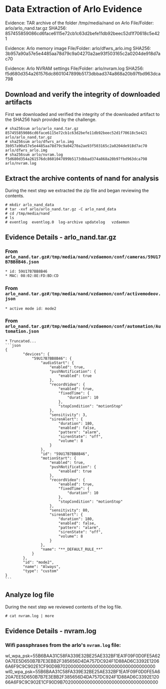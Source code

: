 # Data Extraction of Arlo Evidence
  Evidence: TAR archive of the folder /tmp/media/nand on Arlo
  File/Folder: arlo/arlo_nand.tar.gz
  SHA256: 857455859086cd6face6115e72cb1c63d2befe11db92beec52d1f70618c5e421
  
  Evidence: Arlo memory image
  File/Folder: arlo/dfwrs_arlo.img
  SHA256: 3b957a90a57e5e4485aa78d79c9a04270a2ae93f503165c2a0204de918d7ac70
  
  Evidence: Arlo NVRAM settings
  File/Folder: arlo/nvram.log
  SHA256: f5d680d354a261576dc8601047899b5173dbbad374a868a20b97fbd963dca798

## Download and verify the integrity of downloaded artifacts

First we downloaded and verified the integrity of the downloaded artifact to the SHA256 hash provided by the challenge.
```
# sha256sum arlo/arlo_nand.tar.gz
857455859086cd6face6115e72cb1c63d2befe11db92beec52d1f70618c5e421 arlo/arlo_nand.tar.gz
# sha256sum arlo/dfwrs_arlo.img
3b957a90a57e5e4485aa78d79c9a04270a2ae93f503165c2a0204de918d7ac70 arlo/dfwrs_arlo.img
# sha256sum arlo/nvram.log
f5d680d354a261576dc8601047899b5173dbbad374a868a20b97fbd963dca798 arlo/nvram.log
```

## Extract the archive contents of nand for analysis

During the next step we extracted the zip file and began reviewing the contents.

```
# mkdir arlo_nand_data
# tar -xvf arlo/arlo_nand.tar.gz -C arlo_nand_data
# cd /tmp/media/nand
# ls
# eventlog	eventlog.0	log-archive	updatelog	vzdaemon
```

## Evidence Details - arlo_nand.tar.gz
### From `arlo_nand.tar.gz#/tmp/media/nand/vzdaemon/conf/cameras/59U17B7BB8B46.json`
    * id: 59U17B7BB8B46
    * MAC: 08:02:8E:FD:BD:CD
### From `arlo_nand.tar.gz#/tmp/media/nand/vzdaemon/conf/activemodeov.json`
    * active mode id: mode2
### From `arlo_nand.tar.gz#/tmp/media/nand/vzdaemon/conf/automation/Automation.json`
    * Truncated...
    ```json
    {
            "devices": {
                "59U17B7BB8B46": {
                    "audioStart": {
                        "enabled": true,
                        "pushNotification": {
                            "enabled": true
                        },
                        "recordVideo": {
                            "enabled": true,
                            "fixedTime": {
                                "duration": 10
                            },
                            "stopCondition": "motionStop"
                        },
                        "sensitivity": 3,
                        "sirenAlert": {
                            "duration": 180,
                            "enabled": false,
                            "pattern": "alarm",
                            "sirenState": "off",
                            "volume": 8
                        }
                    },
                    "id": "59U17B7BB8B46",
                    "motionStart": {
                        "enabled": true,
                        "pushNotification": {
                            "enabled": true
                        },
                        "recordVideo": {
                            "enabled": true,
                            "fixedTime": {
                                "duration": 10
                            },
                            "stopCondition": "motionStop"
                        },
                        "sensitivity": 80,
                        "sirenAlert": {
                            "duration": 180,
                            "enabled": false,
                            "pattern": "alarm",
                            "sirenState": "off",
                            "volume": 8
                        }
                    },
                    "name": "**_DEFAULT_RULE_**"
                }
            },
            "id": "mode2",
            "name": "Always",
            "type": "custom"
    }
    ```

## Analyze log file

During the next step we reviewed contents of the log file.

```
# cat nvram.log | more
```

## Evidence Details - nvram.log
### Wifi passphrases from the arlo's `nvram.log` file:
wl_wpa_psk=55B6BAA31C58FA339E32BE25AE332BF1EA1F09F0D0FE5A620A7EE5D650B7B7E3EBB2F385656D4DA757DC924F1D88AD6C3392E12066A6F9C9C902E1CF90D9B70200000000000000000000000000000000
wl0_wpa_psk=55B6BAA31C58FA339E32BE25AE332BF1EA1F09F0D0FE5A620A7EE5D650B7B7E3EBB2F385656D4DA757DC924F1D88AD6C3392E12066A6F9C9C902E1CF90D9B70200000000000000000000000000000000

